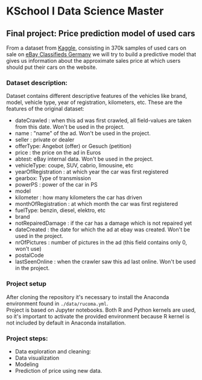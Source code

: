 # KSchool I Data Science Master

## Final project: Price prediction model of used cars

From a dataset from [Kaggle](https://www.kaggle.com/orgesleka/used-cars-database), consisting in 370k samples of used cars on sale on [eBay Classifieds Germany](https://www.ebay-kleinanzeigen.de/) we will try to build a predictive model that gives us information about the approximate sales price at which users should put their cars on the website.

### Dataset description:  
Dataset contains different descriptive features of the vehicles like brand, model, vehicle type, year of registration, kilometers, etc. These are the features of the original dataset:
* dateCrawled : when this ad was first crawled, all field-values are taken from this date. Won't be used in the project.
* name : "name" of the ad. Won't be used in the project.
* seller : private or dealer
* offerType: Angebot (offer) or Gesuch (petition)
* price : the price on the ad in Euros
* abtest: eBay internal data. Won't be used in the project.
* vehicleType: coupe, SUV, cabrio, limousine, etc
* yearOfRegistration : at which year the car was first registered
* gearbox: Type of transmission
* powerPS : power of the car in PS
* model
* kilometer : how many kilometers the car has driven
* monthOfRegistration : at which month the car was first registered
* fuelType: benzin, diesel, elektro, etc
* brand
* notRepairedDamage : if the car has a damage which is not repaired yet
* dateCreated : the date for which the ad at ebay was created. Won't be used in the project.
* nrOfPictures : number of pictures in the ad (this field contains only 0, won't use)
* postalCode
* lastSeenOnline : when the crawler saw this ad last online. Won't be used in the project.

### Project setup  
After cloning the repository it's necessary to install the Anaconda environment found in `./data/rucoma.yml`.  
Project is based on Jupyter notebooks. Both R and Python kernels are used, so it's important to activate the provided environment because R kernel is not included by default in Anaconda installation.

### Project steps:
* Data exploration and cleaning:
* Data visualization
* Modeling
* Prediction of price using new data.
